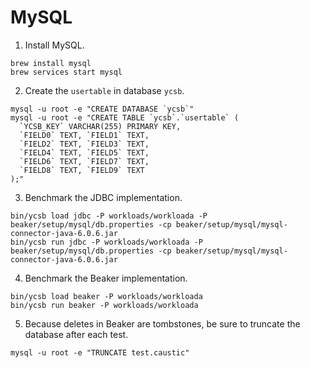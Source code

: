 # MySQL
1. Install MySQL.

```
brew install mysql
brew services start mysql
```

2. Create the ```usertable``` in database ```ycsb```.

```
mysql -u root -e "CREATE DATABASE `ycsb`"
mysql -u root -e "CREATE TABLE `ycsb`.`usertable` (
  `YCSB_KEY` VARCHAR(255) PRIMARY KEY,
  `FIELD0` TEXT, `FIELD1` TEXT,
  `FIELD2` TEXT, `FIELD3` TEXT,
  `FIELD4` TEXT, `FIELD5` TEXT,
  `FIELD6` TEXT, `FIELD7` TEXT,
  `FIELD8` TEXT, `FIELD9` TEXT
);"
```

3. Benchmark the JDBC implementation.

```
bin/ycsb load jdbc -P workloads/workloada -P beaker/setup/mysql/db.properties -cp beaker/setup/mysql/mysql-connector-java-6.0.6.jar
bin/ycsb run jdbc -P workloads/workloada -P beaker/setup/mysql/db.properties -cp beaker/setup/mysql/mysql-connector-java-6.0.6.jar
```

4. Benchmark the Beaker implementation.

```
bin/ycsb load beaker -P workloads/workloada 
bin/ycsb run beaker -P workloads/workloada 
```

5. Because deletes in Beaker are tombstones, be sure to truncate the database after each test.

```
mysql -u root -e "TRUNCATE test.caustic"
```
